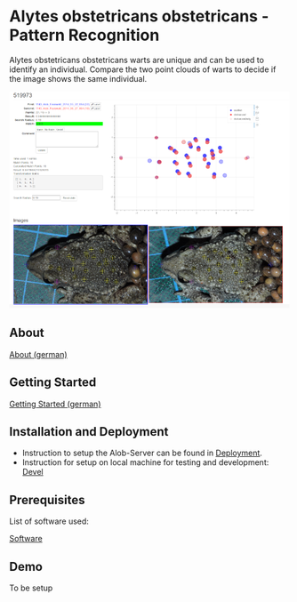 # Alytes obstetricans obstetricans - Pattern Recognition

Alytes obstetricans obstetricans warts are unique and can be used to identify an individual.
Compare the two point clouds of warts to decide if the image shows the same individual.

![test](doc/source/images/alob_screen.png)

## About

[About (german)](file://doc/source/about.rst)

## Getting Started

[Getting Started (german)](file://doc/source/getting_started.rst)


## Installation and Deployment

* Instruction to setup the Alob-Server can be found in [Deployment](file://doc/source/deploy.rst).
* Instruction for setup on local machine for testing and development: [Devel](file://doc/source/deploy.rst)

## Prerequisites

List of software used:

[Software](file://doc/source/software.rst)


## Demo

To be setup
